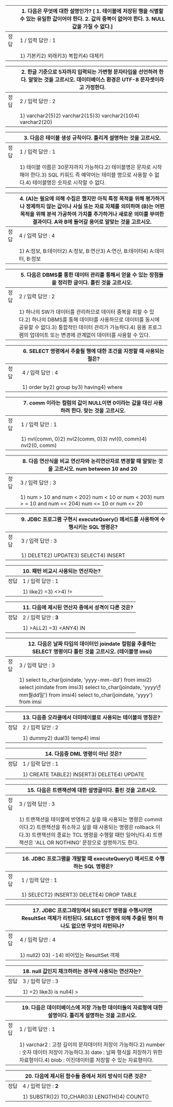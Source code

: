 |      | 1. 다음은 무엇에 대한 설명인가? [ 1. 테이블에 저장된 행을 식별할 수 있는 유일한 값이어야 한다. 2. 값의 중복이 없어야 한다. 3. NULL값을 가질 수 없다.] |
| ---- | ------------------------------------------------------------ |
| 정답 | 1 / 입력 답안 : 1                                            |
|      |                                                              |
|      | 1) 기본키2) 외래키3) 복합키4) 대체키                         |

|      | 2. 한글 기준으로 5자까지 입력되는 가변형 문자타입을 선언하려 한다. 알맞는 것을 고르시오. 데이터베이스 환경은 UTF-8 문자셋이라고 가정한다. |
| ---- | ------------------------------------------------------------ |
| 정답 | 2 / 입력 답안 : 2                                            |
|      |                                                              |
|      | 1) varchar2(5)2) varchar2(15)3) varchar2(10)4) varchar2(20)  |

|      | 3. 다음은 테이블 생성 규칙이다. 틀리게 설명하는 것을 고르시오. |
| ---- | ------------------------------------------------------------ |
| 정답 | 1 / 입력 답안 : 1                                            |
|      |                                                              |
|      | 1) 테이블 이름은 30문자까지 가능하다.2) 테이블명은 문자로 시작해야 한다.3) SQL 키워드 즉 예약어는 테이블 명으로 사용할 수 없다.4) 테이블명은 숫자로 시작할 수 없다. |

|      | 4. (A)는 필요에 의해 수집은 했지만 아직 특정 목적을 위해 평가하거나 정제하지 않는 값이나 사실 또는 자료 자체를 의미하며 (B)는 어떤 목적을 위해 분석 가공하여 가치를 추가하거나 새로운 의미를 부여한 결과이다. A와 B에 들어갈 용어로 알맞는 것을 고르시오. |
| ---- | ------------------------------------------------------------ |
| 정답 | 4 / 입력 답안 : 4                                            |
|      |                                                              |
|      | 1) A:정보, B:데이터2) A:정보, B:연산3) A:연산, B:데이터4) A:데이터, B:정보 |

|      | 5. 다음은 DBMS를 통한 데이터 관리를 통해서 얻을 수 있는 장점들을 정리한 글이다. 틀린 것을 고르시오. |
| ---- | ------------------------------------------------------------ |
| 정답 | 2 / 입력 답안 : 2                                            |
|      |                                                              |
|      | 1) 하나의 SW가 데이터를 관리하므로 데이터 중복을 피할 수 있다.2) 하나의 DBMS를 통해 데이터를 사용하므로 데이터를 동시에 공유할 수 없다.3) 통합적인 데이터 관리가 가능하다.4) 응용 프로그램의 업데이트 또는 변경에 관계없이 데이터를 사용할 수 있다. |

|      | 6. SELECT 명령에서 추출될 행에 대한 조건을 지정할 때 사용되는 절은? |
| ---- | ------------------------------------------------------------ |
| 정답 | 4 / 입력 답안 : 4                                            |
|      |                                                              |
|      | 1) order by2) group by3) having4) where                      |

|      | 7. comm 이라는 컬럼의 값이 NULL이면 0이라는 값을 대신 사용하려 한다. 맞는 것을 고르시오. |
| ---- | ------------------------------------------------------------ |
| 정답 | 1 / 입력 답안 : 1                                            |
|      |                                                              |
|      | 1) nvl(comm, 0)2) nvl2(comm, 0)3) nvl(0, comm)4) nvl2(0, comm) |

|      | 8. 다음 연산식을 비교 연산자와 논리연산자로 변경할 때 알맞는 것을 고르시오. num between 10 and 20 |
| ---- | ------------------------------------------------------------ |
| 정답 | 3 / 입력 답안 : 3                                            |
|      |                                                              |
|      | 1) num > 10 and num < 202) num < 10 or num < 203) num > = 10 and num =< 204) num <= 10 or num <= 20 |

|      | 9. JDBC 프로그램 구현시 executeQuery() 메서드를 사용하여 수행시키는 SQL 명령은? |
| ---- | ------------------------------------------------------------ |
| 정답 | 3 / 입력 답안 : 3                                            |
|      |                                                              |
|      | 1) DELETE2) UPDATE3) SELECT4) INSERT                         |

|      | 10. 패턴 비교시 사용되는 연산자는? |
| ---- | ---------------------------------- |
| 정답 | 1 / 입력 답안 : 1                  |
|      |                                    |
|      | 1) like2) =3) <>4) !=              |

|      | 11. 다음에 제시된 연산자 중에서 성격이 다른 것은? |
| ---- | ------------------------------------------------- |
| 정답 | 2 / 입력 답안 : **3**                             |
|      |                                                   |
|      | 1) >ALL2) =3) <ANY4) IN                           |

|      | 12. 다음은 날짜 타입의 데이터인 joindate 컬럼을 추출하는 SELECT 명령이다 틀린 것을 고르시오. (테이블명 imsi) |
| ---- | ------------------------------------------------------------ |
| 정답 | 3 / 입력 답안 : 3                                            |
|      |                                                              |
|      | 1) select to_char(joindate, 'yyyy-mm-dd') from imsi2) select joindate from imsi3) select to_char(joindate, 'yyyy년mm월dd일') from imsi4) select to_char(joindate, 'yyyy') from imsi |

|      | 13. 다음중 오라클에서 더미테이블로 사용되는 테이블의 명칭은? |
| ---- | ------------------------------------------------------------ |
| 정답 | 2 / 입력 답안 : 2                                            |
|      |                                                              |
|      | 1) dummy2) dual3) temp4) imsi                                |

|      | 14. 다음중 DML 명령이 아닌 것은?           |
| ---- | ------------------------------------------ |
| 정답 | 1 / 입력 답안 : 1                          |
|      |                                            |
|      | 1) CREATE TABLE2) INSERT3) DELETE4) UPDATE |

|      | 15. 다음은 트랜잭션에 대한 설명글이다. 틀린 것을 고르시오.   |
| ---- | ------------------------------------------------------------ |
| 정답 | 3 / 입력 답안 : 3                                            |
|      |                                                              |
|      | 1) 트랜잭션을 테이블에 반영하고 싶을 때 사용되는 명령은 commit 이다.2) 트랜잭션을 취소하고 싶을 때 사용되는 명령은 rollback 이다.3) 트랜잭션의 종료는 TCL 명령을 수행할 때만 일어난다.4) 트랜잭션은 'ALL OR NOTHING' 문장으로 설명하기도 한다. |

|      | 16. JDBC 프로그램을 개발할 때 executeQuery() 메서드로 수행하는 SQL 명령은? |
| ---- | ------------------------------------------------------------ |
| 정답 | 1 / 입력 답안 : 1                                            |
|      |                                                              |
|      | 1) SELECT2) INSERT3) DELETE4) DROP TABLE                     |

|      | 17. JDBC 프로그래밍에서 SELECT 명령을 수행시키면 ResultSet 객체가 리턴된다. SELECT 명령에 의해 추출된 행이 하나도 없으면 무엇이 리턴되나? |
| ---- | ------------------------------------------------------------ |
| 정답 | 4 / 입력 답안 : 4                                            |
|      |                                                              |
|      | 1) null2) 03) -14) 비어있는 ResultSet 객체                   |

|      | 18. null 값인지 채크하려는 경우에 사용되는 연산자는? |
| ---- | ---------------------------------------------------- |
| 정답 | 3 / 입력 답안 : 3                                    |
|      |                                                      |
|      | 1) =2) like3) is null4) >                            |

|      | 19. 다음은 데이터베이스에 저장 가능한 데이터들의 자료형에 대한 설명이다. 틀리게 설명하는 것을 고르시오. |
| ---- | ------------------------------------------------------------ |
| 정답 | 1 / 입력 답안 : 1                                            |
|      |                                                              |
|      | 1) varchar2 : 고정 길이의 문자데이터 저장이 가능하다.2) number : 숫자 데이터 저장이 가능하다.3) date : 날짜 형식을 저장하기 위한 자료형이다.4) blob : 이진데이터를 저장할 수 있는 자료형이다. |

|      | 20. 다음에 제시된 함수들 중에서 처리 방식이 다른 것은? |
| ---- | ------------------------------------------------------ |
| 정답 | 4 / 입력 답안 : **2**                                  |
|      |                                                        |
|      | 1) SUBSTR()2) TO_CHAR()3) LENGTH()4) COUNT()           |